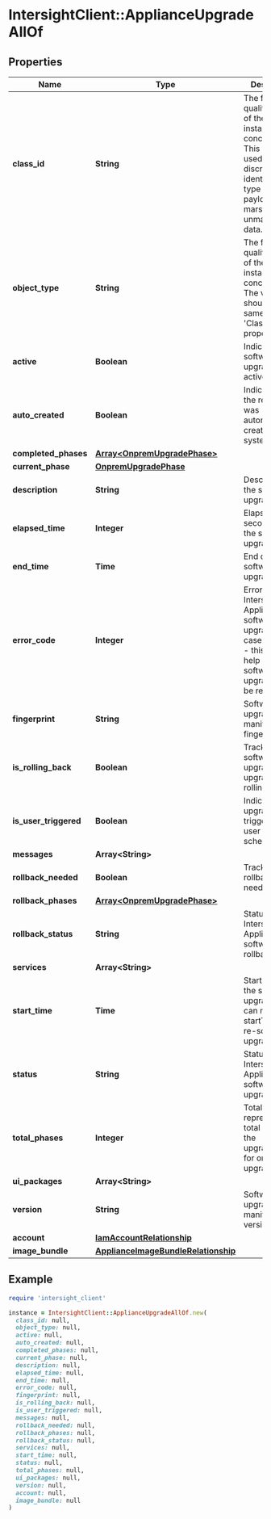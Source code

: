 # IntersightClient::ApplianceUpgradeAllOf

## Properties

| Name | Type | Description | Notes |
| ---- | ---- | ----------- | ----- |
| **class_id** | **String** | The fully-qualified name of the instantiated, concrete type. This property is used as a discriminator to identify the type of the payload when marshaling and unmarshaling data. | [default to &#39;appliance.Upgrade&#39;] |
| **object_type** | **String** | The fully-qualified name of the instantiated, concrete type. The value should be the same as the &#39;ClassId&#39; property. | [default to &#39;appliance.Upgrade&#39;] |
| **active** | **Boolean** | Indicates if the software upgrade is active or not. | [optional][readonly] |
| **auto_created** | **Boolean** | Indicates that the request was automatically created by the system. | [optional][readonly] |
| **completed_phases** | [**Array&lt;OnpremUpgradePhase&gt;**](OnpremUpgradePhase.md) |  | [optional] |
| **current_phase** | [**OnpremUpgradePhase**](OnpremUpgradePhase.md) |  | [optional] |
| **description** | **String** | Description of the software upgrade. | [optional][readonly] |
| **elapsed_time** | **Integer** | Elapsed time in seconds during the software upgrade. | [optional][readonly] |
| **end_time** | **Time** | End date of the software upgrade. | [optional][readonly] |
| **error_code** | **Integer** | Error code for Intersight Appliance&#39;s software upgrade. In case of failure - this code will help decide if software upgrade can be retried. | [optional][readonly] |
| **fingerprint** | **String** | Software upgrade manifest&#39;s fingerprint. | [optional][readonly] |
| **is_rolling_back** | **Boolean** | Track if software upgrade is upgrading or rolling back. | [optional][readonly][default to false] |
| **is_user_triggered** | **Boolean** | Indicates if the upgrade is triggered by user or due to schedule. | [optional][readonly][default to false] |
| **messages** | **Array&lt;String&gt;** |  | [optional] |
| **rollback_needed** | **Boolean** | Track if rollback is needed. | [optional][default to false] |
| **rollback_phases** | [**Array&lt;OnpremUpgradePhase&gt;**](OnpremUpgradePhase.md) |  | [optional] |
| **rollback_status** | **String** | Status of the Intersight Appliance&#39;s software rollback status. | [optional][readonly] |
| **services** | **Array&lt;String&gt;** |  | [optional] |
| **start_time** | **Time** | Start date of the software upgrade. UI can modify startTime to re-schedule an upgrade. | [optional] |
| **status** | **String** | Status of the Intersight Appliance&#39;s software upgrade. | [optional][readonly] |
| **total_phases** | **Integer** | TotalPhase represents the total number of the upgradePhases for one upgrade. | [optional][readonly] |
| **ui_packages** | **Array&lt;String&gt;** |  | [optional] |
| **version** | **String** | Software upgrade manifest&#39;s version. | [optional][readonly] |
| **account** | [**IamAccountRelationship**](IamAccountRelationship.md) |  | [optional] |
| **image_bundle** | [**ApplianceImageBundleRelationship**](ApplianceImageBundleRelationship.md) |  | [optional] |

## Example

```ruby
require 'intersight_client'

instance = IntersightClient::ApplianceUpgradeAllOf.new(
  class_id: null,
  object_type: null,
  active: null,
  auto_created: null,
  completed_phases: null,
  current_phase: null,
  description: null,
  elapsed_time: null,
  end_time: null,
  error_code: null,
  fingerprint: null,
  is_rolling_back: null,
  is_user_triggered: null,
  messages: null,
  rollback_needed: null,
  rollback_phases: null,
  rollback_status: null,
  services: null,
  start_time: null,
  status: null,
  total_phases: null,
  ui_packages: null,
  version: null,
  account: null,
  image_bundle: null
)
```

